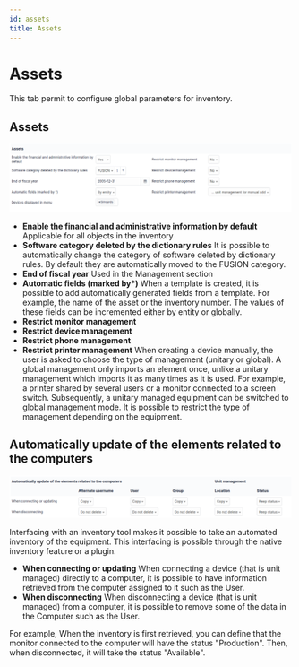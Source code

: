 ```yaml
---
id: assets
title: Assets
---
```


# Assets

This tab permit to configure global parameters for inventory.

## Assets

![image](../images/configparc.png)

- **Enable the financial and administrative information by default**
  Applicable for all objects in the inventory
- **Software category deleted by the dictionary rules** It is possible
  to automatically change the category of software deleted by dictionary
  rules. By default they are automatically moved to the FUSION category.
- **End of fiscal year** Used in the Management section
- **Automatic fields (marked by\*)** When a template is created, it is
  possible to add automatically generated fields from a template. For
  example, the name of the asset or the inventory number. The values of
  these fields can be incremented either by entity or globally.
- **Restrict monitor management**
- **Restrict device management**
- **Restrict phone management**
- **Restrict printer management** When creating a device manually, the
  user is asked to choose the type of management (unitary or global). A
  global management only imports an element once, unlike a unitary
  management which imports it as many times as it is used. For example,
  a printer shared by several users or a monitor connected to a screen
  switch. Subsequently, a unitary managed equipment can be switched to
  global management mode. It is possible to restrict the type of
  management depending on the equipment.

## Automatically update of the elements related to the computers

![image](../images/configpc.png)

Interfacing with an inventory tool makes it possible to take an
automated inventory of the equipment. This interfacing is possible
through the native inventory feature or a plugin.

- **When connecting or updating** When connecting a device (that is unit
  managed) directly to a computer, it is possible to have information
  retrieved from the computer assigned to it such as the User.
- **When disconnecting** When disconnecting a device (that is unit
  managed) from a computer, it is possible to remove some of the data in
  the Computer such as the User.

For example, When the inventory is first retrieved, you can define that
the monitor connected to the computer will have the status
"Production". Then, when disconnected, it will take the status
"Available".
